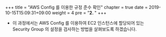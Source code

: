+++
title = "AWS Config 를 이용한 규정 준수 확인"
chapter = true
date = 2019-10-15T15:09:31+09:00
weight = 4
pre = "<b>2. </b>"
+++

- 이 과정에서는 AWS Config 를 이용하여 EC2 인스턴스에 할당되어 있는 Security Group 의 설정을 검사하는 방법을 살펴보도록 하겠습니다. 



